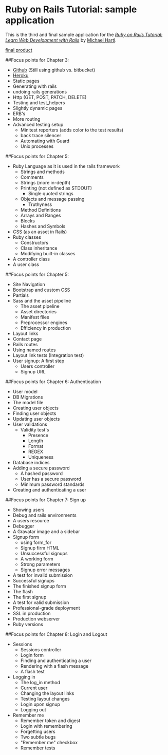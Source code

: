 # Ruby on Rails Tutorial: sample application

This is the third and final sample application for the
[*Ruby on Rails Tutorial:
Learn Web Development with Rails*](http://www.railstutorial.org/)
by [Michael Hartl](http://www.michaelhartl.com/).

[final product](https://yum-yum.herokuapp.com/)

##Focus points for Chapter 3:
  - [Github](github.com) (Still using github vs. bitbucket)
  - [Heroku](heroku.com)
  - Static pages
  - Generating with rails
  - undoing rails generations
  - Http (GET, POST, PATCH, DELETE)
  - Testing and test_helpers
  - Slightly dynamic pages
  - ERB's
  - More routing
  - Advanced testing setup
    - Minitest reporters (adds color to the test results)
    - back trace silencer
    - Automating with Guard
    - Unix processes

##Focus points for Chapter 5:
- Ruby Language as it is used in the rails framework
  - Strings and methods
  - Comments
  - Strings (more in-depth)
  - Printing (not defined as STDOUT)
    - Single quoted strings
  - Objects and message passing
    - Truthyness
  - Method Definitions
  - Arrays and Ranges
  - Blocks
  - Hashes and Symbols
- CSS (as an asset in Rails)
- Ruby classes
  - Constructors
  - Class inheritance
  - Modifying built-in classes
- A controller class
- A user class

##Focus points for Chapter 5:
- Site Navigation
- Bootstrap and custom CSS
- Partials
- Sass and the asset pipeline
  - The asset pipeline
  - Asset directories
  - Manifest files
  - Preprocessor engines
  - Efficiency in production
- Layout links
- Contact page
- Rails routes
- Using named routes
- Layout link tests (Integration test)
- User signup: A first step
  - Users controller
  - Signup URL

##Focus points for Chapter 6: Authentication
  - User model
  - DB Migrations
  - The model file
  - Creating user objects
  - Finding user objects
  - Updating user objects
  - User validations
    - Validity test's
      - Presence
      - Length
      - Format
      - REGEX
      - Uniqueness
  - Database indices
  - Adding a secure password
    - A hashed password
    - User has a secure password
    - Minimum password standards
  - Creating and authenticating a user

##Focus points for Chapter 7: Sign up
  - Showing users
  - Debug and rails environments
  - A users resource
  - Debugger
  - A Gravatar image and a sidebar
  - Signup form
    - using form_for
    - Signup firm HTML
    - Unsuccessful signups
    - A working form
    - Strong parameters
    - Signup error messages
  - A test for invalid submission
  - Successful signups
  - The finished signup form
  - The flash
  - The first signup
  - A test for valid submission
  - Professional-grade deployment
  - SSL in production
  - Production webserver
  - Ruby versions

  ##Focus points for Chapter 8: Login and Logout
  - Sessions
    - Sessions controller
    - Login form
    - Finding and authenticating a user
    - Rendering with a flash message
    - A flash test
  - Logging in
    - The log_in method
    - Current user
    - Changing the layout links
    - Testing layout changes
    - Login upon signup
    - Logging out
  - Remember me
    - Remember token and digest
    - Login with remembering
    - Forgetting users
    - Two subtle bugs
    - "Remember me" checkbox
    - Remember tests
